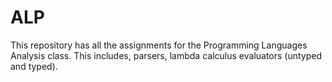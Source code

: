 # ALP

This repository has all the assignments for the Programming Languages Analysis class. This includes, parsers, lambda calculus evaluators (untyped and typed).
